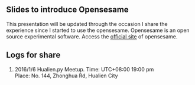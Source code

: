 ## Slides to introduce Opensesame

This presentation will be updated through the occasion I share the experience since I started to use the opensesame. Opensesame is an open source experimental software. Access the [official site](http://osdoc.cogsci.nl/) of opensesame.

## Logs for share
1. 2016/1/6 Hualien.py Meetup. 
Time: UTC+08:00 19:00 pm  
Place: No. 144, Zhonghua Rd, Hualien City  
